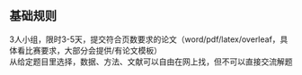 ## 基础规则  
3人小组，限时3-5天，提交符合页数要求的论文（word/pdf/latex/overleaf，具体看比赛要求，大部分会提供/有论文模板）  
从给定题目里选择，数据、方法、文献可以自由在网上找，但不可以直接交流解题  

